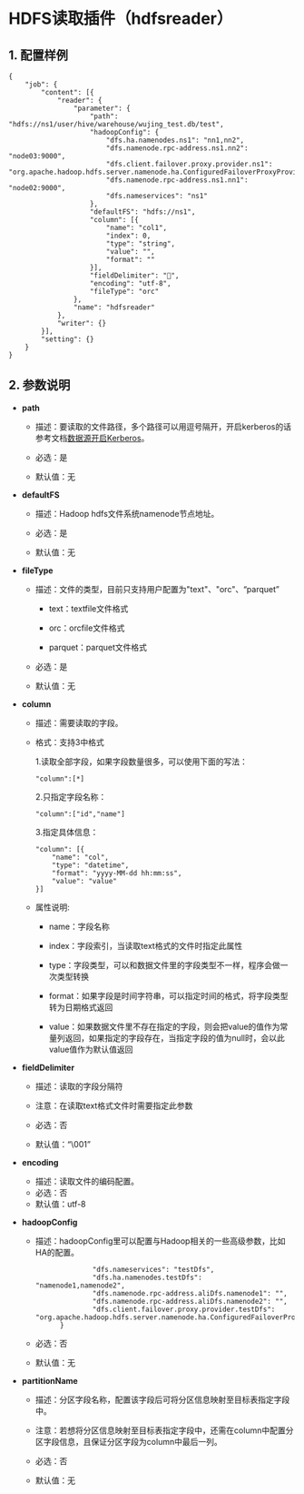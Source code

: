 # HDFS读取插件（hdfsreader）

## 1. 配置样例

```
{
    "job": {
        "content": [{
            "reader": {
                "parameter": {
                    "path": "hdfs://ns1/user/hive/warehouse/wujing_test.db/test",
                    "hadoopConfig": {
                        "dfs.ha.namenodes.ns1": "nn1,nn2",
                        "dfs.namenode.rpc-address.ns1.nn2": "node03:9000",
                        "dfs.client.failover.proxy.provider.ns1": "org.apache.hadoop.hdfs.server.namenode.ha.ConfiguredFailoverProxyProvider",
                        "dfs.namenode.rpc-address.ns1.nn1": "node02:9000",
                        "dfs.nameservices": "ns1"
                    },
                    "defaultFS": "hdfs://ns1",
                    "column": [{
                        "name": "col1",
                        "index": 0,
                        "type": "string",
                        "value": "",
                        "format": ""
                    }],
                    "fieldDelimiter": "",
                    "encoding": "utf-8",
                    "fileType": "orc"
                },
                "name": "hdfsreader"
            },
            "writer": {}
        }],
        "setting": {}
    }
}
```

## 2. 参数说明

* **path**
  
  * 描述：要读取的文件路径，多个路径可以用逗号隔开，开启kerberos的话参考文档[数据源开启Kerberos](kerberos.md)。
  
  * 必选：是 <br />
  
  * 默认值：无 <br />

* **defaultFS**
  
  * 描述：Hadoop hdfs文件系统namenode节点地址。 <br />
  
  * 必选：是 <br />
  
  * 默认值：无 <br />

* **fileType**
  
  * 描述：文件的类型，目前只支持用户配置为"text"、"orc"、“parquet”
    
    * text：textfile文件格式
    
    * orc：orcfile文件格式
    
    * parquet：parquet文件格式
  
  * 必选：是 <br />
  
  * 默认值：无 <br />

* **column**
  
  * 描述：需要读取的字段。
  
  * 格式：支持3中格式
    
    1.读取全部字段，如果字段数量很多，可以使用下面的写法：
    
    ```
    "column":[*]
    ```
    
    2.只指定字段名称：
    
    ```
    "column":["id","name"]
    ```
    
    3.指定具体信息：
    
    ```
    "column": [{
        "name": "col",
        "type": "datetime",
        "format": "yyyy-MM-dd hh:mm:ss",
        "value": "value"
    }]
    ```
  
  * 属性说明:
    
    * name：字段名称
    
    * index：字段索引，当读取text格式的文件时指定此属性
    
    * type：字段类型，可以和数据文件里的字段类型不一样，程序会做一次类型转换
    
    * format：如果字段是时间字符串，可以指定时间的格式，将字段类型转为日期格式返回
    
    * value：如果数据文件里不存在指定的字段，则会把value的值作为常量列返回，如果指定的字段存在，当指定字段的值为null时，会以此value值作为默认值返回

* **fieldDelimiter**
  
  * 描述：读取的字段分隔符 <br />
  
  * 注意：在读取text格式文件时需要指定此参数
  
  * 必选：否 <br />
  
  * 默认值：“\001” <br />

* **encoding**
  
  * 描述：读取文件的编码配置。
  * 必选：否
  * 默认值：utf-8

* **hadoopConfig**
  
  * 描述：hadoopConfig里可以配置与Hadoop相关的一些高级参数，比如HA的配置。<br />
    
    ```
                  "dfs.nameservices": "testDfs",
                  "dfs.ha.namenodes.testDfs": "namenode1,namenode2",
                  "dfs.namenode.rpc-address.aliDfs.namenode1": "",
                  "dfs.namenode.rpc-address.aliDfs.namenode2": "",
                  "dfs.client.failover.proxy.provider.testDfs": "org.apache.hadoop.hdfs.server.namenode.ha.ConfiguredFailoverProxyProvider"
          }
    ```
  
  * 必选：否 <br />
  
  * 默认值：无
  
* **partitionName**
  
  * 描述：分区字段名称，配置该字段后可将分区信息映射至目标表指定字段中。
  
  * 注意：若想将分区信息映射至目标表指定字段中，还需在column中配置分区字段信息，且保证分区字段为column中最后一列。
  
  * 必选：否
  
  * 默认值：无  
